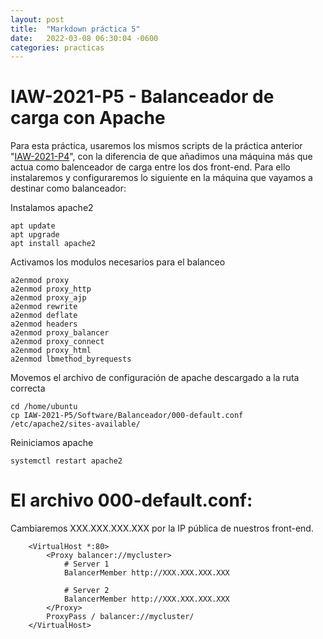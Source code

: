 ```yaml
---
layout: post
title:  "Markdown práctica 5"
date:   2022-03-08 06:30:04 -0600
categories: practicas
---
```


# IAW-2021-P5 - Balanceador de carga con Apache
Para esta práctica, usaremos los mismos scripts de la práctica anterior "[IAW-2021-P4](https://github.com/MaxiASIR/IAW-2021-P4.git)", con la diferencia de que añadimos una máquina más que actua como balenceador de carga entre los dos front-end. Para ello instalaremos y configuraremos lo siguiente en la máquina que vayamos a destinar como balanceador:

Instalamos apache2
    
    apt update
    apt upgrade
    apt install apache2

Activamos los modulos necesarios para el balanceo
    
    a2enmod proxy
    a2enmod proxy_http
    a2enmod proxy_ajp
    a2enmod rewrite
    a2enmod deflate
    a2enmod headers
    a2enmod proxy_balancer
    a2enmod proxy_connect
    a2enmod proxy_html
    a2enmod lbmethod_byrequests

Movemos el archivo de configuración de apache descargado a la ruta correcta

    cd /home/ubuntu
    cp IAW-2021-P5/Software/Balanceador/000-default.conf /etc/apache2/sites-available/

Reiniciamos apache
    
    systemctl restart apache2

# El archivo 000-default.conf:
 Cambiaremos XXX.XXX.XXX.XXX por la IP pública de nuestros front-end.
 
        <VirtualHost *:80>
            <Proxy balancer://mycluster>
                # Server 1
                BalancerMember http://XXX.XXX.XXX.XXX
                
                # Server 2
                BalancerMember http://XXX.XXX.XXX.XXX
            </Proxy>
            ProxyPass / balancer://mycluster/
        </VirtualHost>